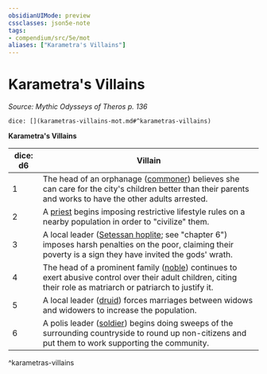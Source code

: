 ```yaml
---
obsidianUIMode: preview
cssclasses: json5e-note
tags:
- compendium/src/5e/mot
aliases: ["Karametra's Villains"]
---
```

# Karametra's Villains
*Source: Mythic Odysseys of Theros p. 136* 

`dice: [](karametras-villains-mot.md#^karametras-villains)`

**Karametra's Villains**

| dice: d6 | Villain |
|----------|---------|
| 1 | The head of an orphanage ([commoner](compendium/bestiary/humanoid/commoner.md)) believes she can care for the city's children better than their parents and works to have the other adults arrested. |
| 2 | A [priest](compendium/bestiary/humanoid/priest.md) begins imposing restrictive lifestyle rules on a nearby population in order to "civilize" them. |
| 3 | A local leader ([Setessan hoplite](compendium/bestiary/humanoid/setessan-hoplite-mot.md); see "chapter 6") imposes harsh penalties on the poor, claiming their poverty is a sign they have invited the gods' wrath. |
| 4 | The head of a prominent family ([noble](compendium/bestiary/humanoid/noble.md)) continues to exert abusive control over their adult children, citing their role as matriarch or patriarch to justify it. |
| 5 | A local leader ([druid](compendium/bestiary/humanoid/druid.md)) forces marriages between widows and widowers to increase the population. |
| 6 | A polis leader ([soldier](compendium/bestiary/humanoid/soldier-ggr.md)) begins doing sweeps of the surrounding countryside to round up non-citizens and put them to work supporting the community. |
^karametras-villains